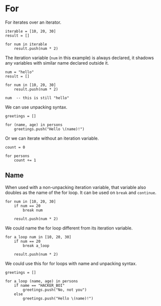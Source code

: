 # For

For iterates over an iterator.

```stick
iterable = [10, 20, 30]
result = []

for num in iterable
    result.push(num * 2)
```

The iteration variable (`num` in this example) is always declared, it shadows any variables with similar name declared outside it.

```stick
num = "hello"
result = []

for num in [10, 20, 30]
    result.push(num * 2)

num  -- this is still "hello"
```

We can use unpacking syntax.

```stick
greetings = []

for (name, age) in persons
    greetings.push("Hello \(name)!")
```

Or we can iterate without an iteration variable.

```stick
count = 0

for persons
    count += 1
```

## Name

When used with a non-unpacking iteration variable, that variable also doubles as the name of the for loop. It can be used on `break` and `continue`.

```stick
for num in [10, 20, 30]
    if num == 20
        break num

    result.push(num * 2)
```

We could name the for loop different from its iteration variable.

```stick
for a_loop num in [10, 20, 30]
    if num == 20
        break a_loop

    result.push(num * 2)
```

We could use this for for loops with name and unpacking syntax.

```stick
greetings = []

for a_loop (name, age) in persons
    if name == "HACKER_BOI"
        greetings.push("No, not you")
    else
        greetings.push("Hello \(name)!")
```
